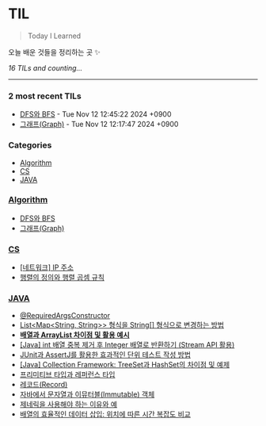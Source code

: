 # TIL
> Today I Learned

오늘 배운 것들을 정리하는 곳 ✨


_16 TILs and counting..._

---

### 2 most recent TILs

- [DFS와 BFS](Algorithm/DFS_BFS_Algorithm_Explanation.md) - Tue Nov 12 12:45:22 2024 +0900
- [그래프(Graph)](Algorithm/graph.md) - Tue Nov 12 12:17:47 2024 +0900

### Categories

- [Algorithm](#Algorithm)
- [CS](#CS)
- [JAVA](#JAVA)

### [Algorithm](#Algorithm)
- [DFS와 BFS](Algorithm/DFS_BFS_Algorithm_Explanation.md)
- [그래프(Graph)](Algorithm/graph.md)

### [CS](#CS)
- [[네트워크] IP 주소](CS/ip_address.md)
- [행렬의 정의와 행렬 곱셈 규칙](CS/matrix_definition_and_multiplication_rules.md)

### [JAVA](#JAVA)
- [@RequiredArgsConstructor](JAVA/@RequiredArgsConstructor.md)
- [List<Map<String, String>> 형식을 String[] 형식으로 변경하는 방법](JAVA/ConvertingListMapToStringArrayInJava.md)
- [**배열과 ArrayList 차이점 및 활용 예시**](JAVA/DifferencesBetweenArraysAndArrayListsWithExamples.md)
- [[Java] int 배열 중복 제거 후 Integer 배열로 반환하기 (Stream API 활용)](JAVA/DistinctArrayExample.md)
- [JUnit과 AssertJ를 활용한 효과적인 단위 테스트 작성 방법](JAVA/EffectiveUnitTestingWithJUnitAndAssertJ.md)
- [[Java] Collection Framework: TreeSet과 HashSet의 차이점 및 예제](JAVA/JavaCollectionFramework_TreeSetVsHashSet.md)
- [프리미티브 타입과 레퍼런스 타입](JAVA/PrimitiveTypesVsReferenceTypesInJava.md)
- [레코드(Record)](JAVA/Record.md)
- [자바에서 문자열과 이뮤터블(Immutable) 객체](JAVA/StringsAndImmutableObjectsInJava.md)
- [제네릭을 사용해야 하는 이유와 예](JAVA/WhyUseGenericsInJavaWithExamples.md)
- [배열의 효율적인 데이터 삽입: 위치에 따른 시간 복잡도 비교](JAVA/array-insertion-time-complexity.md)


